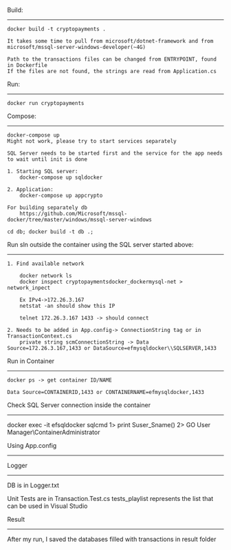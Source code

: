 Build:
***************

	docker build -t cryptopayments .

	It takes some time to pull from microsoft/dotnet-framework and from microsoft/mssql-server-windows-developer(~4G)

	Path to the transactions files can be changed from ENTRYPOINT, found in Dockerfile
	If the files are not found, the strings are read from Application.cs

Run:
***************

	docker run cryptopayments


Compose:
***************

	docker-compose up
	Might not work, please try to start services separately

	SQL Server needs to be started first and the service for the app needs to wait until init is done

	1. Starting SQL server:
		docker-compose up sqldocker

	2. Application:
		docker-compose up appcrypto

	For building separately db
		https://github.com/Microsoft/mssql-docker/tree/master/windows/mssql-server-windows

	cd db; docker build -t db .;

Run sln outside the container 
using the SQL server started above:
***************

	1. Find available network

		docker network ls
		docker inspect cryptopaymentsdocker_dockermysql-net > network_inpect

		Ex IPv4->172.26.3.167
		netstat -an should show this IP

		telnet 172.26.3.167 1433 -> should connect

	2. Needs to be added in App.config-> ConnectionString tag or in TransactionContext.cs
		private string scmConnectionString -> Data Source=172.26.3.167,1433 or DataSource=efmysqldocker\\SQLSERVER,1433
	

Run in Container
***************

	docker ps -> get container ID/NAME 
	
	Data Source=CONTAINERID,1433 or CONTAINERNAME=efmysqldocker,1433

	
Check SQL Server connection inside the container
***************

docker exec -it efsqldocker sqlcmd
1> print Suser_Sname()
2> GO
User Manager\ContainerAdministrator

Using App.config
***************

  <connectionStrings>
    <add name="ConnectionString" connectionString="Data Source=efmysqldocker\\SQLSERVER,1433;Initial Catalog = CryptoPayments.TransactionContext; User Id=sa; Password=Password1; Persist Security Info = True; Connection Timeout=10" providerName="System.Data.SqlClient" />
  </connectionStrings>

Logger
***************

DB is in Logger.txt

Unit Tests are in Transaction.Test.cs
tests_playlist represents the list that can be used in Visual Studio



Result
***************
After my run, I saved the databases filled with transactions in result folder
